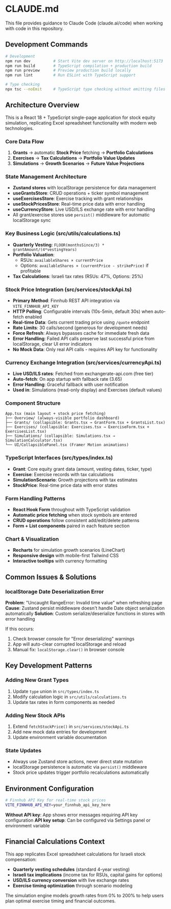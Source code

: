 # CLAUDE.md

This file provides guidance to Claude Code (claude.ai/code) when working with code in this repository.

## Development Commands

```bash
# Development
npm run dev          # Start Vite dev server on http://localhost:5173
npm run build        # TypeScript compilation + production build
npm run preview      # Preview production build locally
npm run lint         # Run ESLint with TypeScript support

# Type checking
npx tsc --noEmit     # TypeScript type checking without emitting files
```

## Architecture Overview

This is a React 18 + TypeScript single-page application for stock equity simulation, replicating Excel spreadsheet functionality with modern web technologies.

### Core Data Flow
1. **Grants** → automatic **Stock Price** fetching → **Portfolio Calculations**
2. **Exercises** → **Tax Calculations** → **Portfolio Value Updates** 
3. **Simulations** → **Growth Scenarios** → **Future Value Projections**

### State Management Architecture
- **Zustand stores** with localStorage persistence for data management
- **useGrantsStore**: CRUD operations + ticker symbol management
- **useExercisesStore**: Exercise tracking with grant relationships  
- **useStockPricesStore**: Real-time price data with error handling
- **useCurrencyStore**: Live USD/ILS exchange rate with error handling
- All grant/exercise stores use `persist()` middleware for automatic localStorage sync

### Key Business Logic (src/utils/calculations.ts)
- **Quarterly Vesting**: `FLOOR(monthsSince/3) * grantAmount/(4*vestingYears)`
- **Portfolio Valuation**: 
  - RSUs: `availableShares × currentPrice`
  - Options: `availableShares × (currentPrice - strikePrice)` if profitable
- **Tax Calculations**: Israeli tax rates (RSUs: 47%, Options: 25%)

### Stock Price Integration (src/services/stockApi.ts)
- **Primary Method**: Finnhub REST API integration via `VITE_FINNHUB_API_KEY`
- **HTTP Polling**: Configurable intervals (10s-5min, default 30s) when auto-fetch enabled
- **Real-time Data**: Gets current trading price using `/quote` endpoint
- **Rate Limits**: 30 calls/second (generous for development needs)
- **Force Refresh**: Always bypasses cache for immediate fresh data
- **Error Handling**: Failed API calls preserve last successful price from localStorage, clear UI error indicators
- **No Mock Data**: Only real API calls - requires API key for functionality

### Currency Exchange Integration (src/services/currencyApi.ts)
- **Live USD/ILS rates**: Fetched from exchangerate-api.com (free tier)
- **Auto-fetch**: On app startup with fallback rate (3.65)
- **Error Handling**: Graceful fallback with user notification
- **Used in**: Simulations (read-only display) and Exercises (default values)

### Component Structure
```
App.tsx (main layout + stock price fetching)
├── Overview/ (always-visible portfolio dashboard)
├── Grants/ (collapsible: Grants.tsx → GrantForm.tsx + GrantsList.tsx)
├── Exercises/ (collapsible: Exercises.tsx → ExerciseForm.tsx + ExercisesList.tsx)  
├── Simulations/ (collapsible: Simulations.tsx → SimulationCalculator.tsx)
└── UI/CollapsiblePanel.tsx (Framer Motion animations)
```

### TypeScript Interfaces (src/types/index.ts)
- **Grant**: Core equity grant data (amount, vesting dates, ticker, type)
- **Exercise**: Exercise records with tax calculations  
- **SimulationScenario**: Growth projections with tax estimates
- **StockPrice**: Real-time price data with error states

### Form Handling Patterns
- **React Hook Form** throughout with TypeScript validation
- **Automatic price fetching** when stock symbols are entered
- **CRUD operations** follow consistent add/edit/delete patterns
- **Form + List components** paired in each feature section

### Chart & Visualization
- **Recharts** for simulation growth scenarios (LineChart)
- **Responsive design** with mobile-first Tailwind CSS
- **Interactive tooltips** with currency formatting

## Common Issues & Solutions

### localStorage Date Deserialization Error
**Problem**: "Uncaught RangeError: Invalid time value" when refreshing page
**Cause**: Zustand persist middleware doesn't handle Date object serialization automatically
**Solution**: Custom serialize/deserialize functions in stores with error handling

If this occurs:
1. Check browser console for "Error deserializing" warnings
2. App will auto-clear corrupted localStorage and reload
3. Manual fix: `localStorage.clear()` in browser console

## Key Development Patterns

### Adding New Grant Types
1. Update `type` union in `src/types/index.ts`
2. Modify calculation logic in `src/utils/calculations.ts`  
3. Update tax rates in form components as needed

### Adding New Stock APIs
1. Extend `fetchStockPrice()` in `src/services/stockApi.ts`
2. Add new mock data entries for development
3. Update environment variable documentation

### State Updates
- Always use Zustand store actions, never direct state mutation
- localStorage persistence is automatic via `persist()` middleware
- Stock price updates trigger portfolio recalculations automatically

## Environment Configuration

```bash
# Finnhub API Key for real-time stock prices
VITE_FINNHUB_API_KEY=your_finnhub_api_key_here
```

**Without API key**: App shows error messages requiring API key configuration
**API key setup**: Can be configured via Settings panel or environment variable

## Financial Calculations Context

This app replicates Excel spreadsheet calculations for Israeli stock compensation:
- **Quarterly vesting schedules** (standard 4-year vesting)
- **Israeli tax implications** (income tax for RSUs, capital gains for options)
- **USD/ILS currency conversion** with live exchange rates
- **Exercise timing optimization** through scenario modeling

The simulation engine models growth rates from 0% to 200% to help users plan optimal exercise timing and financial outcomes.